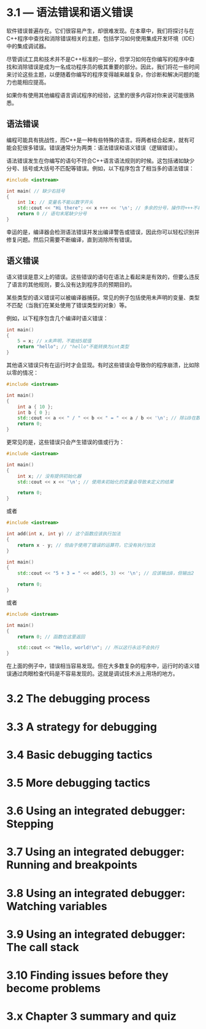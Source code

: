 # 3.1 — 语法错误和语义错误
软件错误普遍存在。它们很容易产生，却很难发现。在本章中，我们将探讨与在C++程序中查找和消除错误相关的主题，包括学习如何使用集成开发环境（IDE）中的集成调试器。

尽管调试工具和技术并不是C++标准的一部分，但学习如何在你编写的程序中查找和消除错误是成为一名成功程序员的极其重要的部分。因此，我们将花一些时间来讨论这些主题，以便随着你编写的程序变得越来越复杂，你诊断和解决问题的能力也能相应提高。

如果你有使用其他编程语言调试程序的经验，这里的很多内容对你来说可能很熟悉。
## 语法错误
编程可能具有挑战性，而C++是一种有些特殊的语言。将两者结合起来，就有可能会犯很多错误。错误通常分为两类：语法错误和语义错误（逻辑错误）。

语法错误发生在你编写的语句不符合C++语言语法规则的时候。这包括诸如缺少分号、括号或大括号不匹配等错误。例如，以下程序包含了相当多的语法错误：

```cpp
#include <iostream>

int main( // 缺少右括号
{
    int 1x; // 变量名不能以数字开头
    std::cout << "Hi there"; << x +++ << '\n'; // 多余的分号，操作符+++不存在
    return 0 // 语句末尾缺少分号
}
```

幸运的是，编译器会检测语法错误并发出编译警告或错误，因此你可以轻松识别并修复问题。然后只需要不断编译，直到消除所有错误。
## 语义错误
语义错误是意义上的错误。这些错误的语句在语法上看起来是有效的，但要么违反了语言的其他规则，要么没有达到程序员的预期目的。

某些类型的语义错误可以被编译器捕获。常见的例子包括使用未声明的变量、类型不匹配（当我们在某处使用了错误类型的对象）等。

例如，以下程序包含几个编译时语义错误：

```cpp
int main()
{
    5 = x; // x未声明，不能给5赋值
    return "hello"; // "hello"不能转换为int类型
}
```

其他语义错误只有在运行时才会显现。有时这些错误会导致你的程序崩溃，比如除以零的情况：

```cpp
#include <iostream>

int main()
{
    int a { 10 };
    int b { 0 };
    std::cout << a << " / " << b << " = " << a / b << '\n'; // 除以0在数学上是未定义的
    return 0;
}
```

更常见的是，这些错误只会产生错误的值或行为：

```cpp
#include <iostream>

int main()
{
    int x; // 没有提供初始化器
    std::cout << x << '\n'; // 使用未初始化的变量会导致未定义的结果

    return 0;
}
```

或者

```cpp
#include <iostream>

int add(int x, int y) // 这个函数应该执行加法
{
    return x - y; // 但由于使用了错误的运算符，它没有执行加法
}

int main()
{
    std::cout << "5 + 3 = " << add(5, 3) << '\n'; // 应该输出8，但输出2

    return 0;
}
```

或者

```cpp
#include <iostream>

int main()
{
    return 0; // 函数在这里返回

    std::cout << "Hello, world!\n"; // 所以这行永远不会执行
}
```

在上面的例子中，错误相当容易发现。但在大多数复杂的程序中，运行时的语义错误通过肉眼检查代码是不容易发现的。这就是调试技术派上用场的地方。
# 3.2 The debugging process
# 3.3 A strategy for debugging
# 3.4 Basic debugging tactics
# 3.5 More debugging tactics
# 3.6 Using an integrated debugger: Stepping
# 3.7 Using an integrated debugger: Running and breakpoints
# 3.8 Using an integrated debugger: Watching variables
# 3.9 Using an integrated debugger: The call stack
# 3.10 Finding issues before they become problems
# 3.x Chapter 3 summary and quiz